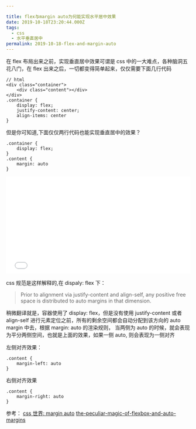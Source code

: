 ```yaml
---

title: flex与margin auto为何能实现水平居中效果
date: 2019-10-18T23:20:44.000Z
tags:
  - css
  - 水平垂直居中
permalink: 2019-10-18-flex-and-margin-auto
---
```


在 flex 布局出来之前，实现垂直居中效果可谓是 css 中的一大难点，各种脑洞五花八门，在 flex 出来之后，一切都变得简单起来，仅仅需要下面几行代码

```
// html
<div class="container">
    <div class="content"></div>
</div>
.container {
    display: flex;
    justify-content: center;
    align-items: center
}
```

但是你可知道,下面仅仅两行代码也能实现垂直居中的效果？

```
.container {
    display: flex;
}
.content {
    margin: auto
}
```

<iframe height="265" style="width: 100%;" scrolling="no" title="flex-and-margin-auto" src="//codepen.io/Allen6228/embed/mZWNKx/?height=265&theme-id=0&default-tab=css,result" frameborder="no" allowtransparency="true" allowfullscreen="true">
  See the Pen <a href='https://codepen.io/Allen6228/pen/mZWNKx/'>flex-and-margin-auto</a> by XiaoYao
  (<a href='https://codepen.io/Allen6228'>@Allen6228</a>) on <a href='https://codepen.io'>CodePen</a>.
</iframe>

css 规范是这样解释的,在 dispaly: flex 下：

> Prior to alignment via justify-content and align-self, any positive free space is distributed to auto margins in that dimension.

稍微翻译就是，容器使用了 display: flex，但是没有使用 justify-content 或者 align-self 进行元素定位之前，所有的剩余空间都会自动分配到该方向的 auto margin 中去，根据 margin: auto 的渲染规则， 当两侧为 auto 的时候，就会表现为平分两侧空间，也就是上面的效果，如果一侧 auto, 则会表现为一侧对齐

左侧对齐效果：

```
.content {
    margin-left: auto
}
```

右侧对齐效果

```
.content {
    margin-right: auto
}
```

参考：
[css 世界: margin auto]()
[the-peculiar-magic-of-flexbox-and-auto-margins](https://css-tricks.com/the-peculiar-magic-of-flexbox-and-auto-margins/)
